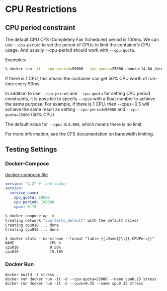 # CPU Restrictions

## CPU period constraint
The default CPU CFS (Completely Fair Scheduler) period is 100ms. We can use `--cpu-period` to set the period of CPUs to limit the container’s CPU usage. And usually --cpu-period should work with `--cpu-quota`.

Examples:
```bash
$ docker run -it --cpu-period=50000 --cpu-quota=25000 ubuntu:14.04 /bin/bash
```
If there is 1 CPU, this means the container can get 50% CPU worth of run-time every 50ms.

In addition to use `--cpu-period` and `--cpu-quota` for setting CPU period constraints, it is possible to specify `--cpus` with a float number to achieve the same purpose. For example, if there is 1 CPU, then --cpus=0.5 will achieve the same result as setting `--cpu-period=50000` and `--cpu-quota=25000` (50% CPU).

The default value for `--cpus` is `0.000`, which means there is no limit.

For more information, see the CFS documentation on bandwidth limiting.

## Testing Settings

### Docker-Compose

[docker-compose file](docker-compose.yml)

```yaml
version: "2.2" #  and higher
service:
  service_name:
    cpu_quota: 10000
    cpu_period: 100000
    cpus: 0.15
```

```bash
$ docker-compose up -d
Creating network "cpu-tests_default" with the default driver
Creating cpu010 ... done
Creating cpu015 ... done
```

```
$ docker stats --no-stream --format "table {{.Name}}\t{{.CPUPerc}}"
NAME                CPU %
cpu010              9.56%
cpu015              15.10%
```

### Docker Run

```
docker build -t stress .
docker run docker run -it -d --cpu-quota=25000 --name cpu0.25 stress
docker run docker run -it -d --cpus=0.35 --name cpu0.35 stress
```